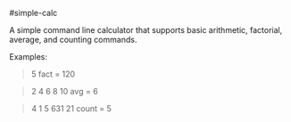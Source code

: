 #simple-calc

A simple command line calculator that supports basic arithmetic, factorial, average, and counting commands.

Examples:
> 5 fact
= 120

> 2 4 6 8 10 avg
= 6

>4 1 5 631 21 count
= 5
